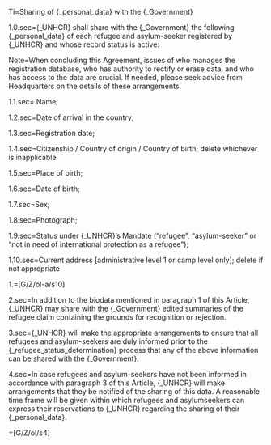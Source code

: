 Ti=Sharing of {_personal_data} with the {_Government}

1.0.sec={_UNHCR} shall share with the {_Government} the following {_personal_data} of each refugee and asylum-seeker registered by {_UNHCR} and whose record status is active:

 Note=When concluding this Agreement, issues of who manages the registration database, who has authority to rectify or erase data, and who has access to the data are crucial. If needed, please seek advice from Headquarters on the details of these arrangements.

1.1.sec= Name;

1.2.sec=Date of arrival in the country;

1.3.sec=Registration date;

1.4.sec=Citizenship / Country of origin / Country of birth; delete whichever is inapplicable

1.5.sec=Place of birth;

1.6.sec=Date of birth;

1.7.sec=Sex;

1.8.sec=Photograph;

1.9.sec=Status under {_UNHCR}’s Mandate (“refugee”, “asylum-seeker” or “not in need of international protection as a refugee”);

1.10.sec=Current address [administrative level 1 or camp level only]; delete if not appropriate

1.=[G/Z/ol-a/s10]

2.sec=In addition to the biodata mentioned in paragraph 1 of this Article, {_UNHCR} may share with the {_Government} edited summaries of the refugee claim containing the grounds for recognition or rejection.

3.sec={_UNHCR} will make the appropriate arrangements to ensure that all refugees and asylum-seekers are duly informed prior to the {_refugee_status_determination} process that any of the above information can be shared with the {_Government}.

4.sec=In case refugees and asylum-seekers have not been informed in accordance with paragraph 3 of this Article, {_UNHCR} will make arrangements that they be notified of the sharing of this data. A reasonable time frame will be given within which refugees and asylumseekers can express their reservations to {_UNHCR} regarding the sharing of their {_personal_data}.

=[G/Z/ol/s4]
